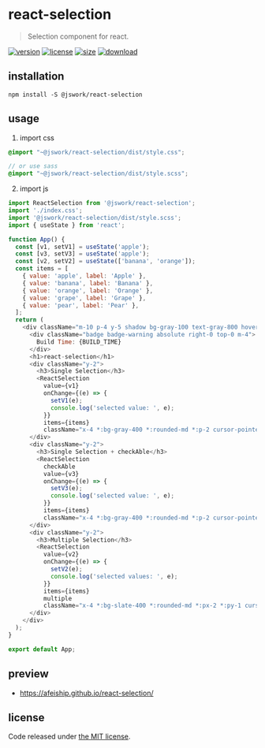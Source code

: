 # react-selection
> Selection component for react.

[![version][version-image]][version-url]
[![license][license-image]][license-url]
[![size][size-image]][size-url]
[![download][download-image]][download-url]

## installation
```shell
npm install -S @jswork/react-selection
```

## usage
1. import css
  ```scss
  @import "~@jswork/react-selection/dist/style.css";

  // or use sass
  @import "~@jswork/react-selection/dist/style.scss";
  ```
2. import js
  ```js
  import ReactSelection from '@jswork/react-selection';
  import './index.css';
  import '@jswork/react-selection/dist/style.scss';
  import { useState } from 'react';

  function App() {
    const [v1, setV1] = useState('apple');
    const [v3, setV3] = useState('apple');
    const [v2, setV2] = useState(['banana', 'orange']);
    const items = [
      { value: 'apple', label: 'Apple' },
      { value: 'banana', label: 'Banana' },
      { value: 'orange', label: 'Orange' },
      { value: 'grape', label: 'Grape' },
      { value: 'pear', label: 'Pear' },
    ];
    return (
      <div className="m-10 p-4 y-5 shadow bg-gray-100 text-gray-800 hover:shadow-md transition-all">
        <div className="badge badge-warning absolute right-0 top-0 m-4">
          Build Time: {BUILD_TIME}
        </div>
        <h1>react-selection</h1>
        <div className="y-2">
          <h3>Single Selection</h3>
          <ReactSelection
            value={v1}
            onChange={(e) => {
              setV1(e);
              console.log('selected value: ', e);
            }}
            items={items}
            className="x-4 *:bg-gray-400 *:rounded-md *:p-2 cursor-pointer" />
        </div>
        <div className="y-2">
          <h3>Single Selection + checkAble</h3>
          <ReactSelection
            checkAble
            value={v3}
            onChange={(e) => {
              setV3(e);
              console.log('selected value: ', e);
            }}
            items={items}
            className="x-4 *:bg-gray-400 *:rounded-md *:p-2 cursor-pointer" />
        </div>
        <div className="y-2">
          <h3>Multiple Selection</h3>
          <ReactSelection
            value={v2}
            onChange={(e) => {
              setV2(e);
              console.log('selected values: ', e);
            }}
            items={items}
            multiple
            className="x-4 *:bg-slate-400 *:rounded-md *:px-2 *:py-1 cursor-pointer" />
        </div>
      </div>
    );
  }

  export default App;
  ```

## preview
- https://afeiship.github.io/react-selection/

## license
Code released under [the MIT license](https://github.com/afeiship/react-selection/blob/master/LICENSE.txt).

[version-image]: https://img.shields.io/npm/v/@jswork/react-selection
[version-url]: https://npmjs.org/package/@jswork/react-selection

[license-image]: https://img.shields.io/npm/l/@jswork/react-selection
[license-url]: https://github.com/afeiship/react-selection/blob/master/LICENSE.txt

[size-image]: https://img.shields.io/bundlephobia/minzip/@jswork/react-selection
[size-url]: https://github.com/afeiship/react-selection/blob/master/dist/react-selection.min.js

[download-image]: https://img.shields.io/npm/dm/@jswork/react-selection
[download-url]: https://www.npmjs.com/package/@jswork/react-selection
